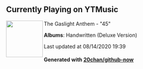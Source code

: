 ## Currently Playing on YTMusic

[<img align="left" width="100" src="https://lh3.googleusercontent.com/QGvj937bpsLfYNyXXfPEsJQ2yzGBe-p7Q705OHip3zPbyjGWDzTfUCD4IYU3BXTwnM1xhqLOZ0M_lINs">](https://music.youtube.com/channel/UCP7PYrn4CYd3YrwVP22nGBQ)

The Gaslight Anthem - "45"

**Albums**: Handwritten (Deluxe Version)

Last updated at 08/14/2020 19:39

#### Generated with [20chan/github-now](https://github.com/20chan/github-now)


<!--
**20chan/20chan** is a ✨ _special_ ✨ repository because its `README.md` (this file) appears on your GitHub profile.

Here are some ideas to get you started:

- 🔭 I’m currently working on ...
- 🌱 I’m currently learning ...
- 👯 I’m looking to collaborate on ...
- 🤔 I’m looking for help with ...
- 💬 Ask me about ...
- 📫 How to reach me: ...
- 😄 Pronouns: ...
- ⚡ Fun fact: ...
-->
